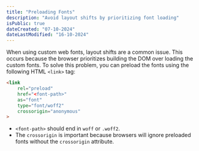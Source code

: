 ```yaml
---
title: "Preloading Fonts"
description: "Avoid layout shifts by prioritizing font loading"
isPublic: true
dateCreated: "07-10-2024"
dateLastModified: "16-10-2024"
---
```


When using custom web fonts, layout shifts are a common issue. This occurs
because the browser prioritizes building the DOM over loading the custom fonts.
To solve this problem, you can preload the fonts using the following HTML
`<link>` tag:

```html
<link
    rel="preload"
    href="<font-path>"
    as="font"
    type="font/woff2"
    crossorigin="anonymous"
>
```

* `<font-path>` should end in `woff` or `.woff2`.
* The `crossorigin` is important because browsers will ignore preloaded fonts
  without the `crossorigin` attribute.
